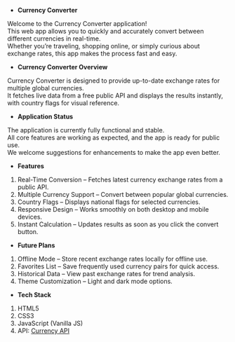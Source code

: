 - **Currency Converter**

  
Welcome to the Currency Converter application!  
This web app allows you to quickly and accurately convert between different currencies in real-time.  
Whether you’re traveling, shopping online, or simply curious about exchange rates, this app makes the process fast and easy.


- **Currency Converter Overview**

Currency Converter is designed to provide up-to-date exchange rates for multiple global currencies.  
It fetches live data from a free public API and displays the results instantly, with country flags for visual reference.


- **Application Status**

The application is currently fully functional and stable.  
All core features are working as expected, and the app is ready for public use.  
We welcome suggestions for enhancements to make the app even better.


- **Features**

1) Real-Time Conversion – Fetches latest currency exchange rates from a public API.
2) Multiple Currency Support – Convert between popular global currencies.
3) Country Flags – Displays national flags for selected currencies.
4) Responsive Design – Works smoothly on both desktop and mobile devices.
5) Instant Calculation – Updates results as soon as you click the convert button.


- **Future Plans**

1) Offline Mode – Store recent exchange rates locally for offline use.
2)  Favorites List – Save frequently used currency pairs for quick access.
3) Historical Data – View past exchange rates for trend analysis.
4) Theme Customization – Light and dark mode options.


- **Tech Stack**

1) HTML5
2) CSS3
3) JavaScript (Vanilla JS)
4) API: [Currency API](https://latest.currency-api.pages.dev/)


